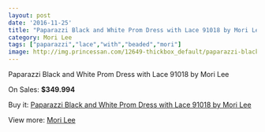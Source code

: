 ```yaml
---
layout: post
date: '2016-11-25'
title: "Paparazzi Black and White Prom Dress with Lace 91018 by Mori Lee"
category: Mori Lee
tags: ["paparazzi","lace","with","beaded","mori"]
image: http://img.princessan.com/12649-thickbox_default/paparazzi-black-and-white-prom-dress-with-lace-91018-by-mori-lee.jpg
---
```

Paparazzi Black and White Prom Dress with Lace 91018 by Mori Lee

On Sales: **$349.994**
<a href="https://www.princessan.com/en/mori-lee/5986-paparazzi-black-and-white-prom-dress-with-lace-91018-by-mori-lee.html"><amp-img layout="responsive" width="600" height="600" src="//img.princessan.com/12649-thickbox_default/paparazzi-black-and-white-prom-dress-with-lace-91018-by-mori-lee.jpg" alt="Paparazzi Black and White Prom Dress with Lace 91018 by Mori Lee 0" /></a>
<a href="https://www.princessan.com/en/mori-lee/5986-paparazzi-black-and-white-prom-dress-with-lace-91018-by-mori-lee.html"><amp-img layout="responsive" width="600" height="600" src="//img.princessan.com/12650-thickbox_default/paparazzi-black-and-white-prom-dress-with-lace-91018-by-mori-lee.jpg" alt="Paparazzi Black and White Prom Dress with Lace 91018 by Mori Lee 1" /></a>
<a href="https://www.princessan.com/en/mori-lee/5986-paparazzi-black-and-white-prom-dress-with-lace-91018-by-mori-lee.html"><amp-img layout="responsive" width="600" height="600" src="//img.princessan.com/12651-thickbox_default/paparazzi-black-and-white-prom-dress-with-lace-91018-by-mori-lee.jpg" alt="Paparazzi Black and White Prom Dress with Lace 91018 by Mori Lee 2" /></a>

Buy it: [Paparazzi Black and White Prom Dress with Lace 91018 by Mori Lee](https://www.princessan.com/en/mori-lee/5986-paparazzi-black-and-white-prom-dress-with-lace-91018-by-mori-lee.html "Paparazzi Black and White Prom Dress with Lace 91018 by Mori Lee")

View more: [Mori Lee](https://www.princessan.com/en/46-mori-lee "Mori Lee")